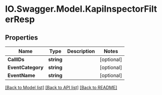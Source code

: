 # IO.Swagger.Model.KapiInspectorFilterResp
## Properties

Name | Type | Description | Notes
------------ | ------------- | ------------- | -------------
**CallIDs** | **string** |  | [optional] 
**EventCategory** | **string** |  | [optional] 
**EventName** | **string** |  | [optional] 

[[Back to Model list]](../README.md#documentation-for-models) [[Back to API list]](../README.md#documentation-for-api-endpoints) [[Back to README]](../README.md)

